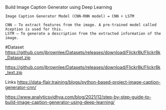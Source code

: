 
Build Image Caption Generator using Deep Learning



    Image Caption Generator Model (CNN-RNN model) = CNN + LSTM

    CNN – To extract features from the image. A pre-trained model called Xception is used for this.
    LSTM – To generate a description from the extracted information of the image.


#Dataset 
https://github.com/jbrownlee/Datasets/releases/download/Flickr8k/Flickr8k_Dataset.zip

https://github.com/jbrownlee/Datasets/releases/download/Flickr8k/Flickr8k_text.zip


Links 
https://data-flair.training/blogs/python-based-project-image-caption-generator-cnn/

https://www.analyticsvidhya.com/blog/2021/12/step-by-step-guide-to-build-image-caption-generator-using-deep-learning/
